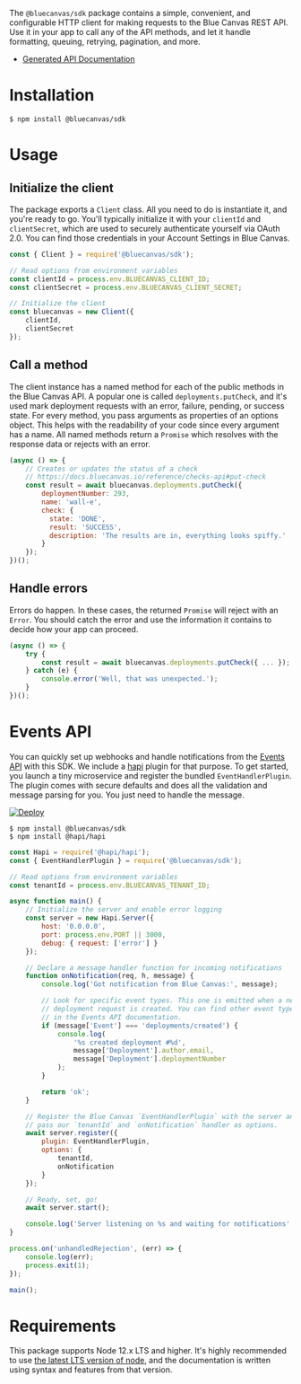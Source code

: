 The `@bluecanvas/sdk` package contains a simple, convenient, and configurable
HTTP client for making requests to the Blue Canvas REST API. Use it in your app
to call any of the API methods, and let it handle formatting, queuing, retrying,
pagination, and more.

* [Generated API Documentation](./docs)

# Installation

```shell
$ npm install @bluecanvas/sdk
```

# Usage

## Initialize the client

The package exports a `Client` class. All you need to do is instantiate it,
and you're ready to go. You'll typically initialize it with your `clientId`
and `clientSecret`, which are used to securely authenticate yourself via
OAuth 2.0. You can find those credentials in your Account Settings
in Blue Canvas.

```javascript
const { Client } = require('@bluecanvas/sdk');

// Read options from environment variables
const clientId = process.env.BLUECANVAS_CLIENT_ID;
const clientSecret = process.env.BLUECANVAS_CLIENT_SECRET;

// Initialize the client
const bluecanvas = new Client({
    clientId,
    clientSecret
});
```

## Call a method

The client instance has a named method for each of the public methods in the
Blue Canvas API. A popular one is called `deployments.putCheck`, and it's used
mark deployment requests with an error, failure, pending, or success state. For
every method, you pass arguments as properties of an options object. This helps
with the readability of your code since every argument has a name. All named
methods return a `Promise` which resolves with the response data or rejects with
an error.

```javascript
(async () => {
    // Creates or updates the status of a check
    // https://docs.bluecanvas.io/reference/checks-api#put-check
    const result = await bluecanvas.deployments.putCheck({
        deploymentNumber: 293,
        name: 'wall-e',
        check: {
          state: 'DONE',
          result: 'SUCCESS',
          description: 'The results are in, everything looks spiffy.'
        }
    });
})();
```

## Handle errors

Errors do happen. In these cases, the returned `Promise` will reject with an
`Error`. You should catch the error and use the information it contains to
decide how your app can proceed.

```javascript
(async () => {
    try {
        const result = await bluecanvas.deployments.putCheck({ ... });
    } catch (e) {
        console.error('Well, that was unexpected.');
    }
})();
```

# Events API

You can quickly set up webhooks and handle notifications from the [Events API](https://docs.bluecanvas.io/reference/events-api) with this SDK. We include a [hapi](https://hapi.dev) plugin for that purpose. To get started, you launch a tiny microservice and register the bundled `EventHandlerPlugin`. The plugin comes with secure defaults and does all the validation and message parsing for you. You just need to handle the message.

[![Deploy](https://www.herokucdn.com/deploy/button.png)](https://heroku.com/deploy?template=https://github.com/bluecanvas/example-node-eventhandler)

```shell
$ npm install @bluecanvas/sdk
$ npm install @hapi/hapi
```

```javascript
const Hapi = require('@hapi/hapi');
const { EventHandlerPlugin } = require('@bluecanvas/sdk');

// Read options from environment variables
const tenantId = process.env.BLUECANVAS_TENANT_ID;

async function main() {
    // Initialize the server and enable error logging
    const server = new Hapi.Server({
        host: '0.0.0.0',
        port: process.env.PORT || 3000,
        debug: { request: ['error'] }
    });

    // Declare a message handler function for incoming notifications
    function onNotification(req, h, message) {
        console.log('Got notification from Blue Canvas:', message);

        // Look for specific event types. This one is emitted when a new
        // deployment request is created. You can find other event types
        // in the Events API documentation.
        if (message['Event'] === 'deployments/created') {
            console.log(
                '%s created deployment #%d',
                message['Deployment'].author.email,
                message['Deployment'].deploymentNumber
            );
        }

        return 'ok';
    }

    // Register the Blue Canvas `EventHandlerPlugin` with the server and
    // pass our `tenantId` and `onNotification` handler as options.
    await server.register({
        plugin: EventHandlerPlugin,
        options: {
            tenantId,
            onNotification
        }
    });

    // Ready, set, go!
    await server.start();

    console.log('Server listening on %s and waiting for notifications', server.info.uri);
}

process.on('unhandledRejection', (err) => {
    console.log(err);
    process.exit(1);
});

main();
```

# Requirements

This package supports Node 12.x LTS and higher. It's highly recommended to use
[the latest LTS version of node](https://github.com/nodejs/Release#release-schedule),
and the documentation is written using syntax and features from that version.
